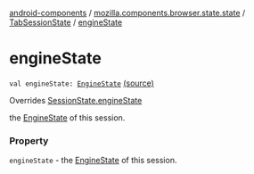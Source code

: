 [android-components](../../index.md) / [mozilla.components.browser.state.state](../index.md) / [TabSessionState](index.md) / [engineState](./engine-state.md)

# engineState

`val engineState: `[`EngineState`](../-engine-state/index.md) [(source)](https://github.com/mozilla-mobile/android-components/blob/master/components/browser/state/src/main/java/mozilla/components/browser/state/state/TabSessionState.kt#L28)

Overrides [SessionState.engineState](../-session-state/engine-state.md)

the [EngineState](../-engine-state/index.md) of this session.

### Property

`engineState` - the [EngineState](../-engine-state/index.md) of this session.